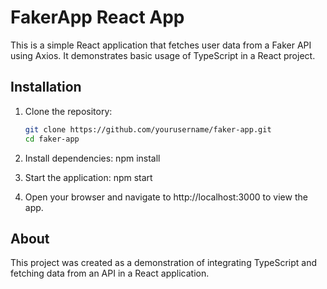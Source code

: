 # FakerApp React App

This is a simple React application that fetches user data from a Faker API using Axios. It demonstrates basic usage of TypeScript in a React project.

## Installation

1. Clone the repository:

   ```bash
   git clone https://github.com/yourusername/faker-app.git
   cd faker-app

2. Install dependencies:
   npm install

3. Start the application:
   npm start

4. Open your browser and navigate to http://localhost:3000 to view the app.

## About
This project was created as a demonstration of integrating TypeScript and fetching data from an API in a React application.
